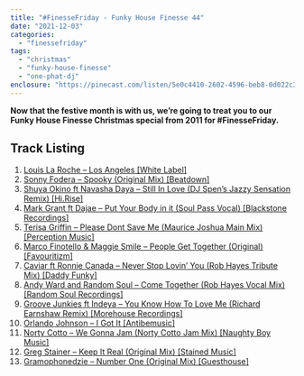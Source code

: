 ```yaml
---
title: "#FinesseFriday - Funky House Finesse 44"
date: "2021-12-03"
categories: 
  - "finessefriday"
tags: 
  - "christmas"
  - "funky-house-finesse"
  - "one-phat-dj"
enclosure: "https://pinecast.com/listen/5e0c4410-2602-4596-beb8-0d022c35874a.mp3 91695539 audio/mpeg "
---
```


**Now that the festive month is with us, we’re going to treat you to our Funky House Finesse Christmas special from 2011 for #FinesseFriday.**

## Track Listing

1. [Louis La Roche – Los Angeles \[White Label\]](https://soundcloud.com/louislaroche/louis-la-roche-los-angeles)
2. [Sonny Fodera – Spooky (Original Mix) \[Beatdown\]](https://www.beatport.com/track/spooky-original-mix/3077204)
3. [Shuya Okino ft Navasha Daya – Still In Love (DJ Spen’s Jazzy Sensation Remix) \[Hi.Rise\]](https://clk.tradedoubler.com/click?p=23708&a=1254950&url=http%3A%2F%2Fitunes.apple.com%2Fgb%2Falbum%2Fstill-in-love-dj-spens-jazzy%2Fid461029405%3Fi%3D461029418%26uo%3D4%26partnerId%3D2003)
4. [Mark Grant ft Dajae – Put Your Body in it (Soul Pass Vocal) \[Blackstone Recordings\]](https://clk.tradedoubler.com/click?p=23708&a=1254950&url=http%3A%2F%2Fitunes.apple.com%2Fgb%2Falbum%2Fsoul-pass-vocal-feat.-dajae%2Fid478607497%3Fi%3D478607499%26uo%3D4%26partnerId%3D2003)
5. [Terisa Griffin – Please Dont Save Me (Maurice Joshua Main Mix) \[Perception Music\]](https://clk.tradedoubler.com/click?p=23708&a=1254950&url=http%3A%2F%2Fitunes.apple.com%2Fgb%2Falbum%2Fplease-dont-save-me-maurice%2Fid480397676%3Fi%3D480397679%26uo%3D4%26partnerId%3D2003)
6. [Marco Finotello & Maggie Smile – People Get Together (Original) \[Favouritizm\]](https://www.traxsource.com/index.php?act=show&fc=tpage&cr=titles&cv=120889)
7. [Caviar ft Ronnie Canada – Never Stop Lovin’ You (Rob Hayes Tribute Mix) \[Daddy Funky\]](https://clk.tradedoubler.com/click?p=23708&a=1254950&url=http%3A%2F%2Fitunes.apple.com%2Fgb%2Falbum%2Fnever-stop-lovin-you-rob-hayes%2Fid477714537%3Fi%3D477714593%26uo%3D4%26partnerId%3D2003)
8. [Andy Ward and Random Soul – Come Together (Rob Hayes Vocal Mix) \[Random Soul Recordings\]](https://www.traxsource.com/index.php?act=show&fc=tpage&cr=titles&cv=125143)
9. [Groove Junkies ft Indeya – You Know How To Love Me (Richard Earnshaw Remix) \[Morehouse Recordings\]](https://www.beatport.com/release/you-know-how-to-love-me-pt-2/840566)
10. [Orlando Johnson – I Got It \[Antibemusic\]](https://clk.tradedoubler.com/click?p=23708&a=1254950&url=http%3A%2F%2Fitunes.apple.com%2Fgb%2Falbum%2Fi-got-it-harlem-hustlers-twisted%2Fid439881141%3Fi%3D439881568%26uo%3D4%26partnerId%3D2003)
11. [Norty Cotto – We Gonna Jam (Norty Cotto Jam Mix) \[Naughty Boy Music\]](https://www.beatport.com/track/we-gonna-jam-norty-cotto-jam-mix/3032839)
12. [Greg Stainer – Keep It Real (Original Mix) \[Stained Music\]](https://www.beatport.com/track/keep-it-real-original-mix/1601903)
13. [Gramophonedzie – Number One (Original Mix) \[Guesthouse\]](https://www.beatport.com/track/number-one-original-mix/3110142)
